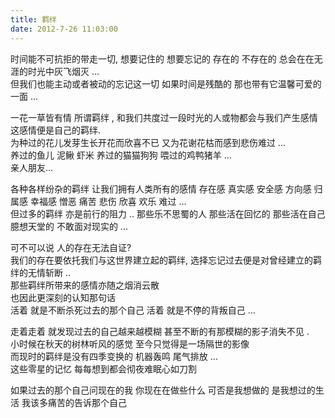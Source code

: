 ```yaml
---
title: 羁绊  
date: 2012-7-26 11:03:00
---
```

时间能不可抗拒的带走一切, 想要记住的 想要忘记的 存在的 不存在的 总会在在无涯的时光中灰飞烟灭 ...   
但我们也能主动或者被动的忘记这一切  如果时间是残酷的  那也带有它温馨可爱的一面 ...     
  <!-- more -->
一花一草皆有情 所谓羁绊  ,   和我们共度过一段时光的人或物都会与我们产生感情 这感情便是自己的羁绊.   
为种过的花儿发芽生长开花而欣喜不已  又为花谢花枯而感到悲伤难过 ...   
养过的鱼儿  泥鳅 虾米  养过的猫猫狗狗   喂过的鸡鸭猪羊 ...      
亲人朋友...   

各种各样纷杂的羁绊 让我们拥有人类所有的感情  存在感 真实感  安全感  方向感 归属感 幸福感  憎恶 痛苦 悲伤  欣喜  欢乐 难过 ...   
但过多的羁绊 亦是前行的阻力 ..  那些乐不思蜀的人 那些活在回忆的  那些活在自己臆想天堂的   不敢面对现实的 ...   
    
可不可以说 人的存在无法自证?    
我们的存在要依托我们与这世界建立起的羁绊, 选择忘记过去便是对曾经建立的羁绊的无情斩断 ..   
那些羁绊所带来的感情亦随之烟消云散    
也因此更深刻的认知那句话   
活着 就是不断杀死过去的那个自己    活着 就是不停的背叛自己 ...   

走着走着 就发现过去的自己越来越模糊  甚至不断的有那模糊的影子消失不见 .   
小时候在秋天的树林听风的感觉 至今只觉得是一场隔世的影像   
而现时的羁绊是没有四季变换的 机器轰鸣 尾气排放 ...   
这些零星的记忆 每每想到都会彻夜难眠心如刀割    

    
    


如果过去的那个自己问现在的我  你现在在做些什么  可否是我想做的 是我想过的生活 我该多痛苦的告诉那个自己   